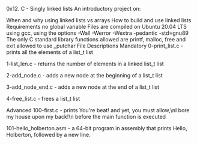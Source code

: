 
0x12. C - Singly linked lists
An introductory project on:

When and why using linked lists vs arrays
How to build and use linked lists
Requirements
no global variable
Files are compiled on Ubuntu 20.04 LTS using gcc, using the options -Wall -Werror -Wextra -pedantic -std=gnu89
The only C standard library functions allowed are printf, malloc, free and exit
allowed to use _putchar
File Descriptions
Mandatory
0-print_list.c - prints all the elements of a list_t list

1-list_len.c - returns the number of elements in a linked list_t list

2-add_node.c - adds a new node at the beginning of a list_t list

3-add_node_end.c - adds a new node at the end of a list_t list

4-free_list.c - frees a list_t list

Advanced
100-first.c - prints You're beat! and yet, you must allow,\nI bore my house upon my back!\n before the main function is executed

101-hello_holberton.asm - a 64-bit program in assembly that prints Hello, Holberton, followed by a new line.

